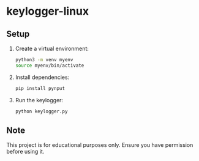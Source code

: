 # keylogger-linux
## Setup

1. Create a virtual environment:
    ```sh
    python3 -m venv myenv
    source myenv/bin/activate
    ```

2. Install dependencies:
    ```sh
    pip install pynput
    ```

3. Run the keylogger:
    ```sh
    python keylogger.py
    ```

## Note

This project is for educational purposes only. Ensure you have permission before using it.
